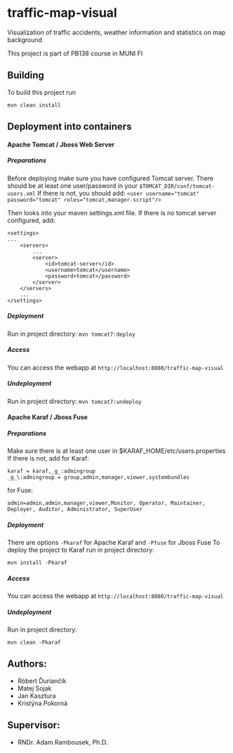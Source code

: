 # traffic-map-visual
Visualization of traffic accidents, weather information and statistics on map background

This project is part of PB138 course in MUNI FI

## Building
To build this project run
~~~
mvn clean install
~~~

## Deployment into containers
#### Apache Tomcat / Jboss Web Server
##### Preparations
Before deploying make sure you have configured Tomcat server.
There should be at least one user/password in your `$TOMCAT_DIR/conf/tomcat-users.xml`
If there is not, you should add:
`<user username="tomcat" password="tomcat" roles="tomcat,manager-script"/>`


Then looks into your maven settings.xml file. If there is no tomcat server configured, add:
```
<settings>
...
	<servers>
		...
		<server>
			<id>tomcat-server</id>
			<username>tomcat</username>
			<password>tomcat</password>
		</server>
	</servers>
	...
</settings>
```
##### Deployment
Run in project directory:
`
mvn tomcat7:deploy
`

##### Access
You can access the webapp at `http://localhost:8080/traffic-map-visual`
##### Undeployment

Run in project directory:
`
mvn tomcat7:undeploy
`

#### Apache Karaf / Jboss Fuse
##### Preparations
Make sure there is at least one user in $KARAF_HOME/etc/users.properties
If there is not, add
for Karaf:
```
karaf = karaf,_g_:admingroup
_g_\:admingroup = group,admin,manager,viewer,systembundles
 ```
for Fuse:
```
admin=admin,admin,manager,viewer,Monitor, Operator, Maintainer, Deployer, Auditor, Administrator, SuperUser
```
##### Deployment
There are options `-Pkaraf` for Apache Karaf and `-Pfuse` for Jboss Fuse
To deploy the project to Karaf run in project directory:
```
mvn install -Pkaraf
```

##### Access
You can access the webapp at `http://localhost:8080/traffic-map-visual`

##### Undeployment
Run in project directory:
```
mvn clean -Pkaraf
```
## Authors:

- Róbert Ďuriančík  
- Matej Sojak  
- Jan Kasztura
- Kristýna Pokorná

## Supervisor:
- RNDr. Adam Rambousek, Ph.D.
